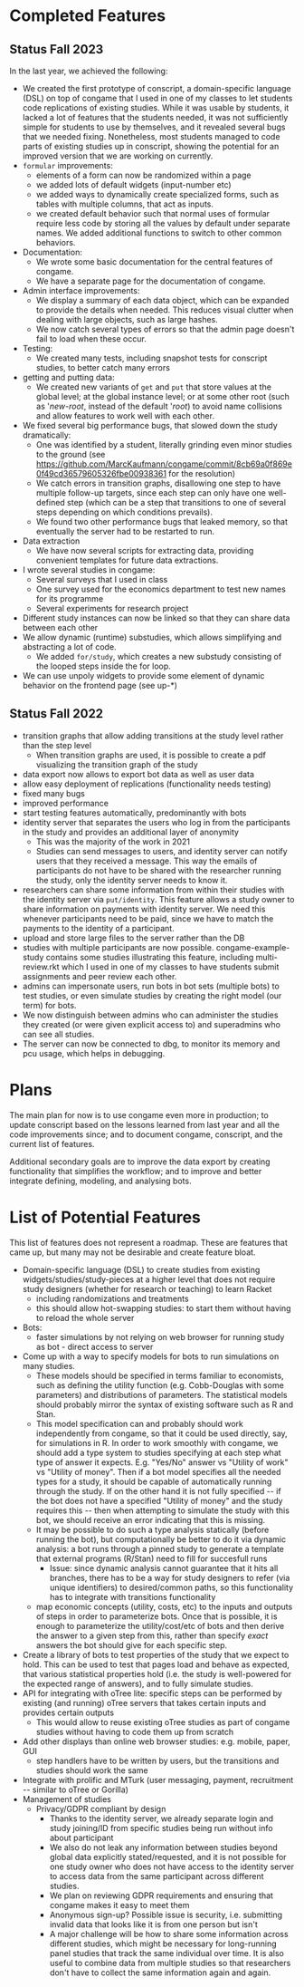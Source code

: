 # Completed Features

## Status Fall 2023

In the last year, we achieved the following:

- We created the first prototype of conscript, a domain-specific language (DSL) on top of congame that I used in one of my classes to let students code replications of existing studies. While it was usable by students, it lacked a lot of features that the students needed, it was not sufficiently simple for students to use by themselves, and it revealed several bugs that we needed fixing. Nonetheless, most students managed to code parts of existing studies up in conscript, showing the potential for an improved version that we are working on currently.
- `formular` improvements: 
  - elements of a form can now be randomized within a page
  - we added lots of default widgets (input-number etc)
  - we added ways to dynamically create specialized forms, such as tables with multiple columns, that act as inputs.
  - we created default behavior such that normal uses of formular require less code by storing all the values by default under separate names. We added additional functions to switch to other common behaviors.
- Documentation: 
  - We wrote some basic documentation for the central features of congame.
  - We have a separate page for the documentation of congame.
- Admin interface improvements:
  - We display a summary of each data object, which can be expanded to provide the details when needed. This reduces visual clutter when dealing with large objects, such as large hashes.
  - We now catch several types of errors so that the admin page doesn't fail to load when these occur.
- Testing:
  - We created many tests, including snapshot tests for conscript studies, to better catch many errors
- getting and putting data:
  - We created new variants of `get` and `put` that store values at the global level; at the global instance level; or at some other root (such as '*new-root*, instead of the default '*root*) to avoid name collisions and allow features to work well with each other.
- We fixed several big performance bugs, that slowed down the study dramatically:
  - One was identified by a student, literally grinding even minor studies to the ground (see https://github.com/MarcKaufmann/congame/commit/8cb69a0f869e0f49cd36579605326fbe00938361 for the resolution)
  - We catch errors in transition graphs, disallowing one step to have multiple follow-up targets, since each step can only have one well-defined step (which can be a step that transitions to one of several steps depending on which conditions prevails).
  - We found two other performance bugs that leaked memory, so that eventually the server had to be restarted to run. 
- Data extraction
  - We have now several scripts for extracting data, providing convenient templates for future data extractions.
- I wrote several studies in congame:
  - Several surveys that I used in class
  - One survey used for the economics department to test new names for its programme
  - Several experiments for research project
- Different study instances can now be linked so that they can share data between each other
- We allow dynamic (runtime) substudies, which allows simplifying and abstracting a lot of code.
  - We added `for/study`, which creates a new substudy consisting of the looped steps inside the for loop.
- We can use unpoly widgets to provide some element of dynamic behavior on the frontend page (see up-*)

## Status Fall 2022

- transition graphs that allow adding transitions at the study level rather than the step level
    - When transition graphs are used, it is possible to create a pdf visualizing the transition graph of the study
- data export now allows to export bot data as well as user data
- allow easy deployment of replications (functionality needs testing)
- fixed many bugs
- improved performance
- start testing features automatically, predominantly with bots
- identity server that separates the users who log in from the participants in the study and provides an additional layer of anonymity
    - This was the majority of the work in 2021
    - Studies can send messages to users, and identity server can notify users that they received a message. This way the emails of participants do not have to be shared with the researcher running the study, only the identity server needs to know it.
- researchers can share some information from within their studies with the identity server via `put/identity`. This feature allows a study owner to share information on payments with identity server. We need this whenever participants need to be paid, since we have to match the payments to the identity of a participant.
- upload and store large files to the server rather than the DB
- studies with multiple participants are now possible. congame-example-study contains some studies illustrating this feature, including multi-review.rkt which I used in one of my classes to have students submit assignments and peer review each other. 
- admins can impersonate users, run bots in bot sets (multiple bots) to test studies, or even simulate studies by creating the right model (our term) for bots.
- We now distinguish between admins who can administer the studies they created (or were given explicit access to) and superadmins who can see all studies.
- The server can now be connected to dbg, to monitor its memory and pcu usage, which helps in debugging.

# Plans

The main plan for now is to use congame even more in production; to update conscript based on the lessons learned from last year and all the code improvements since; and to document congame, conscript, and the current list of features.

Additional secondary goals are to improve the data export by creating functionality that simplifies the workflow; and to improve and better integrate defining, modeling, and analysing bots.

# List of Potential Features

This list of features does not represent a roadmap. These are features that came up, but many may not be desirable and create feature bloat.

- Domain-specific language (DSL) to create studies from existing widgets/studies/study-pieces at a higher level that does not require study designers (whether for research or teaching) to learn Racket
  + including randomizations and treatments
  + this should allow hot-swapping studies: to start them without having to reload the whole server
- Bots:
  + faster simulations by not relying on web browser for running study as bot - direct access to server
- Come up with a way to specify models for bots to run simulations on many studies. 
  + These models should be specified in terms familiar to economists, such as defining the utility function (e.g. Cobb-Douglas with some parameters) and distributions of parameters. The statistical models should probably mirror the syntax of existing software such as R and Stan.
  + This model specification can and probably should work independently from congame, so that it could be used directly, say, for simulations in R. In order to work smoothly with congame, we should add a type system to studies specifying at each step what type of answer it expects. E.g. "Yes/No" answer vs "Utility of work" vs "Utility of money". Then if a bot model specifies all the needed types for a study, it should be capable of automatically running through the study. If on the other hand it is not fully specified -- if the bot does not have a specified "Utility of money" and the study requires this -- then when attempting to simulate the study with this bot, we should receive an error indicating that this is missing. 
  + It may be possible to do such a type analysis statically (before running the bot), but computationally be better to do it via dynamic analysis: a bot runs through a pinned study to generate a template that external programs (R/Stan) need to fill for succesfull runs
    - Issue: since dynamic analysis cannot guarantee that it hits all branches, there has to be a way for study designers to refer (via unique identifiers) to desired/common paths, so this functionality has to integrate with transitions functionality
  + map economic concepts (utility, costs, etc) to the inputs and outputs of steps in order to parameterize bots. Once that is possible, it is enough to parameterize the utility/cost/etc of bots and then derive the answer to a given step from this, rather than specify *exact* answers the bot should give for each specific step.
- Create a library of bots to test properties of the study that we expect to hold. This can be used to test that pages load and behave as expected, that various statistical properties hold (i.e. the study is well-powered for the expected range of answers), and to fully simulate studies. 
- API for integrating with oTree lite: specific steps can be performed by existing (and running) oTree servers that takes certain inputs and provides certain outputs
    - This would allow to reuse existing oTree studies as part of congame studies without having to code them up from scratch
- Add other displays than online web browser studies: e.g. mobile, paper, GUI
  + step handlers have to be written by users, but the transitions and studies should work the same
- Integrate with prolific and MTurk (user messaging, payment, recruitment -- similar to oTree or Gorilla)
- Management of studies
  + Privacy/GDPR compliant by design
    - Thanks to the identity server, we already separate login and study joining/ID from specific studies being run without info about participant
    - We also do not leak any information between studies beyond global data explicitly stated/requested, and it is not possible for one study owner who does not have access to the identity server to access data from the same participant across different studies.
    - We plan on reviewing GDPR requirements and ensuring that congame makes it easy to meet them 
    - Anonymous sign-up? Possible issue is security, i.e. submitting invalid data that looks like it is from one person but isn't
    - A major challenge will be how to share some information across different studies, which might be necessary for long-running panel studies that track the same individual over time. It is also useful to combine data from multiple studies so that researchers don't have to collect the same information again and again.
